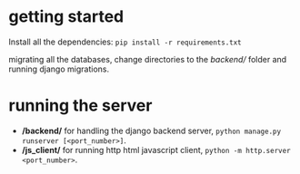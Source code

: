 # getting started

Install all the dependencies: `pip install -r requirements.txt`

migrating all the databases, change directories to the _backend/_ folder and running django migrations.

# running the server

- **/backend/** for handling the django backend server, `python manage.py runserver [<port_number>]`.
- **/js_client/** for running http html javascript client, `python -m http.server <port_number>`.
